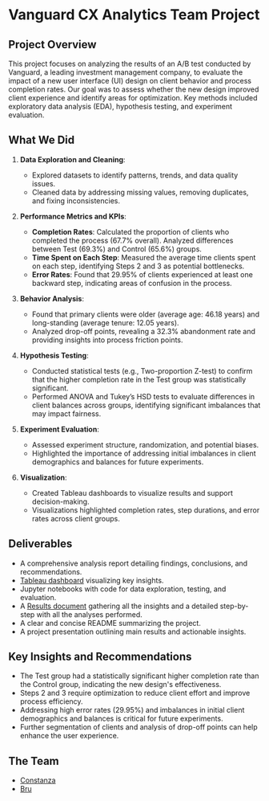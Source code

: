 # Vanguard CX Analytics Team Project

## Project Overview
This project focuses on analyzing the results of an A/B test conducted by Vanguard, a leading investment management company, to evaluate the impact of a new user interface (UI) design on client behavior and process completion rates. Our goal was to assess whether the new design improved client experience and identify areas for optimization. Key methods included exploratory data analysis (EDA), hypothesis testing, and experiment evaluation.

## What We Did
1. **Data Exploration and Cleaning**:
   - Explored datasets to identify patterns, trends, and data quality issues.
   - Cleaned data by addressing missing values, removing duplicates, and fixing inconsistencies.

2. **Performance Metrics and KPIs**:
   - **Completion Rates**: Calculated the proportion of clients who completed the process (67.7% overall). Analyzed differences between Test (69.3%) and Control (65.6%) groups.
   - **Time Spent on Each Step**: Measured the average time clients spent on each step, identifying Steps 2 and 3 as potential bottlenecks.
   - **Error Rates**: Found that 29.95% of clients experienced at least one backward step, indicating areas of confusion in the process.

3. **Behavior Analysis**:
   - Found that primary clients were older (average age: 46.18 years) and long-standing (average tenure: 12.05 years).
   - Analyzed drop-off points, revealing a 32.3% abandonment rate and providing insights into process friction points.

4. **Hypothesis Testing**:
   - Conducted statistical tests (e.g., Two-proportion Z-test) to confirm that the higher completion rate in the Test group was statistically significant.
   - Performed ANOVA and Tukey’s HSD tests to evaluate differences in client balances across groups, identifying significant imbalances that may impact fairness.

5. **Experiment Evaluation**:
   - Assessed experiment structure, randomization, and potential biases.
   - Highlighted the importance of addressing initial imbalances in client demographics and balances for future experiments.

6. **Visualization**:
   - Created Tableau dashboards to visualize results and support decision-making.
   - Visualizations highlighted completion rates, step durations, and error rates across client groups.

## Deliverables
- A comprehensive analysis report detailing findings, conclusions, and recommendations.
- [Tableau dashboard](https://public.tableau.com/app/profile/bru.brugera/viz/VanguardTableau/VanguardTableau) visualizing key insights.
- Jupyter notebooks with code for data exploration, testing, and evaluation.
- A [Results document](https://github.com/bruhu/vanguard-cx-project/blob/main/notebooks/results.ipynb) gathering all the insights and a detailed step-by-step with all the analyses performed.
- A clear and concise README summarizing the project.
- A project presentation outlining main results and actionable insights.

## Key Insights and Recommendations
- The Test group had a statistically significant higher completion rate than the Control group, indicating the new design's effectiveness.
- Steps 2 and 3 require optimization to reduce client effort and improve process efficiency.
- Addressing high error rates (29.95%) and imbalances in initial client demographics and balances is critical for future experiments.
- Further segmentation of clients and analysis of drop-off points can help enhance the user experience.

## The Team
- [Constanza](https://github.com/constanzatabora)
- [Bru](https://github.com/bruhu)

